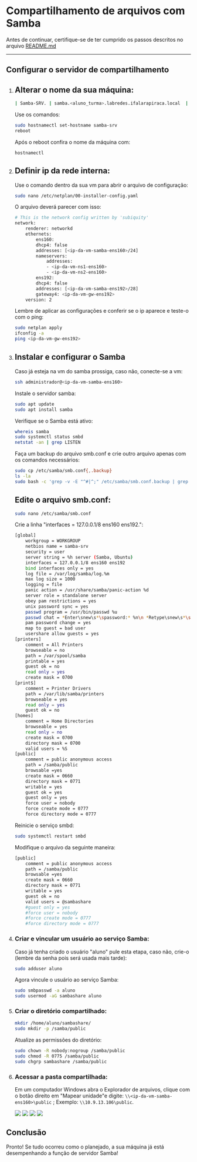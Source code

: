 # Compartilhamento de arquivos com Samba

Antes de continuar, certifique-se de ter cumprido os passos descritos no arquivo [README.md](https://github.com/eduardor0cha/projeto-final-inre/blob/main/README.md)

---

## Configurar o servidor de compartilhamento

1. ## Alterar o nome da sua máquina:

    ```bash
    | Samba-SRV. | samba.<aluno_turma>.labredes.ifalarapiraca.local  |
    ```
    Use os comandos:

    ```bash
    sudo hostnamectl set-hostname samba-srv
    reboot
    ```
    Após o reboot confira o nome da máquina com:

    ```
    hostnamectl
    ```

2. ## Definir ip da rede interna:

    Use o comando dentro da sua vm para abrir o arquivo de configuração:

    ```bash
    sudo nano /etc/netplan/00-installer-config.yaml
    ```
    O arquivo deverá parecer com isso:

    ```bash
    # This is the network config written by 'subiquity'
    network:
        renderer: networkd
        ethernets:
            ens160:
            dhcp4: false
            addresses: [<ip-da-vm-samba-ens160>/24]
            nameservers:
                addresses:
                - <ip-da-vm-ns1-ens160>
                - <ip-da-vm-ns2-ens160>
            ens192:
            dhcp4: false
            addresses: [<ip-da-vm-samba-ens192>/28]
            gateway4: <ip-da-vm-gw-ens192>
        version: 2
    ```
    Lembre de aplicar as configurações e conferir se o ip aparece e teste-o com o ping:

    ```bash
    sudo netplan apply
    ifconfig -a
    ping <ip-da-vm-gw-ens192>
    ```

3. ## Instalar e configurar o Samba

    Caso já esteja na vm do samba prossiga, caso não, conecte-se a vm:
    ```bash
    ssh administrador@<ip-da-vm-samba-ens160>
    ```
    Instale o servidor samba:
    ```bash
    sudo apt update
    sudo apt install samba
    ```

    Verifique se o Samba está ativo:

    ```bash
    whereis samba
    sudo systemctl status smbd
    netstat -an | grep LISTEN
    ```
    Faça um backup do arquivo smb.conf e crie outro arquivo apenas com os comandos necessários:
    ```bash
    sudo cp /etc/samba/smb.conf{,.backup}
    ls -la
    sudo bash -c 'grep -v -E "^#|^;" /etc/samba/smb.conf.backup | grep . > /etc/samba/smb.conf'
    ```
    ## Edite o arquivo smb.conf:
    
    ```bash
    sudo nano /etc/samba/smb.conf
    ```
    Crie a linha "interfaces = 127.0.0.1/8 ens160 ens192.":

    ```bash
    [global]
        workgroup = WORKGROUP
        netbios name = samba-srv
        security = user
        server string = %h server (Samba, Ubuntu)
        interfaces = 127.0.0.1/8 ens160 ens192
        bind interfaces only = yes
        log file = /var/log/samba/log.%m
        max log size = 1000
        logging = file
        panic action = /usr/share/samba/panic-action %d
        server role = standalone server
        obey pam restrictions = yes
        unix password sync = yes
        passwd program = /usr/bin/passwd %u
        passwd chat = *Enter\snew\s*\spassword:* %n\n *Retype\snew\s*\spassword:* %n\n *password\supdated\ssuccessfully* .
        pam password change = yes
        map to guest = bad user
        usershare allow guests = yes
    [printers]
        comment = All Printers
        browseable = no
        path = /var/spool/samba
        printable = yes
        guest ok = no
        read only = yes
        create mask = 0700
    [print$]
        comment = Printer Drivers
        path = /var/lib/samba/printers
        browseable = yes
        read only = yes
        guest ok = no
    [homes]
        comment = Home Directories
        browseable = yes
        read only = no
        create mask = 0700
        directory mask = 0700
        valid users = %S
    [public]
        comment = public anonymous access
        path = /samba/public
        browsable =yes
        create mask = 0660
        directory mask = 0771
        writable = yes
        guest ok = yes
        guest only = yes
        force user = nobody
        force create mode = 0777
        force directory mode = 0777
    ```
    Reinicie o serviço smbd:

    ```bash
    sudo systemctl restart smbd
    ```
    Modifique o arquivo da seguinte maneira:

    ```bash
    [public]
        comment = public anonymous access
        path = /samba/public
        browsable =yes
        create mask = 0660
        directory mask = 0771
        writable = yes
        guest ok = no
        valid users = @sambashare
        #guest only = yes
        #force user = nobody
        #force create mode = 0777
        #force directory mode = 0777
    ```
4. ### Criar e vincular um usuário ao serviço Samba:
    Caso já tenha criado o usuário "aluno" pule esta etapa, caso não, crie-o (lembre da senha pois será usada mais tarde):
    ```bash
    sudo adduser aluno
    ```
    Agora vincule o usuário ao serviço Samba:

    ```bash
    sudo smbpasswd -a aluno
    sudo usermod -aG sambashare aluno
    ```
5. ### Criar o diretório compartilhado:
    ```bash
    mkdir /home/aluno/sambashare/
    sudo mkdir -p /samba/public 
    ```
   Atualize as permissões do diretório:
   ```bash
   sudo chown -R nobody:nogroup /samba/public
   sudo chmod -R 0775 /samba/public
   sudo chgrp sambashare /samba/public
    ```
6. ### Acessar a pasta compartilhada:
    Em um computador Windows abra o Explorador de arquivos, clique com o botão direito em "Mapear unidade"e digite: `\\<ip-da-vm-samba-ens160>\public` ;
    Exemplo: `\\10.9.13.106\public`.

    ![](Mapear-unidade.png)
    ![](Endereço-pasta.png)
    ![](Login-usuário.png)
    ![](Pasta-acessada.png)

## Conclusão

Pronto! Se tudo ocorreu como o planejado, a sua máquina já está desempenhando a função de servidor Samba!